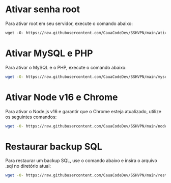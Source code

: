 # Ativar senha root

Para ativar root em seu servidor, execute o comando abaixo:

```markdown
wget -O- https://raw.githubusercontent.com/CauaCodeDev/SSHVPN/main/ativar_senha_root.sh | bash
```

# Ativar MySQL e PHP

Para ativar o MySQL e o PHP, execute o comando abaixo:

```bash
wget -O- https://raw.githubusercontent.com/CauaCodeDev/SSHVPN/main/mysql_php.sh | bash
```

# Ativar Node v16 e Chrome

Para ativar o Node.js v16 e garantir que o Chrome esteja atualizado, utilize os seguintes comandos:

```bash
wget -O- https://raw.githubusercontent.com/CauaCodeDev/SSHVPN/main/nodev16_chrome.sh | bash
```

# Restaurar backup SQL

Para restaurar um backup SQL, use o comando abaixo e insira o arquivo .sql no diretório atual:

```bash
wget -O- https://raw.githubusercontent.com/CauaCodeDev/SSHVPN/main/restaurar_backup_sql.sh | bash
```

